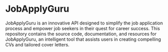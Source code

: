 # JobApplyGuru
JobApplyGuru is an innovative API designed to simplify the job application process and empower job seekers in their quest for career success. This repository contains the source code, documentation, and resources for JobApplyGuru, an intelligent tool that assists users in creating compelling CVs and tailored cover letters.
